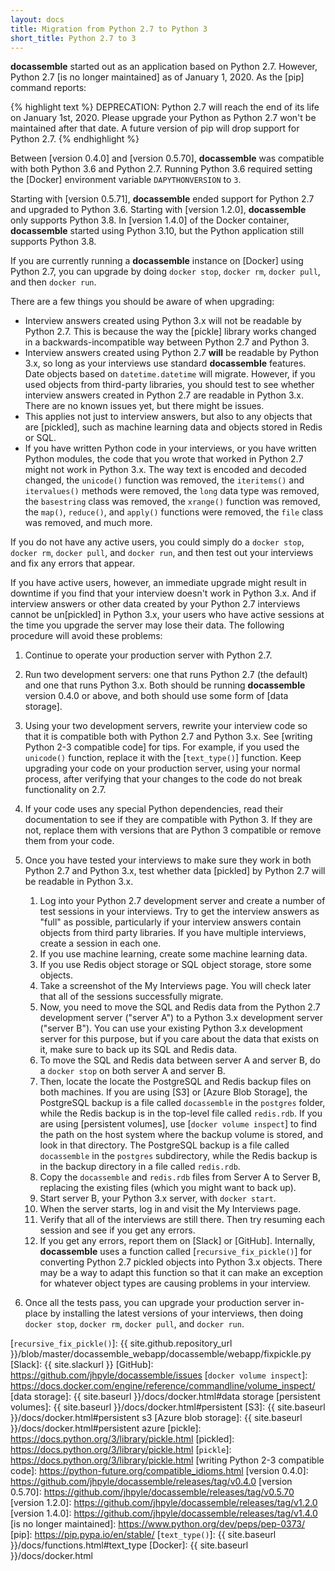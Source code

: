 ```yaml
---
layout: docs
title: Migration from Python 2.7 to Python 3
short_title: Python 2.7 to 3
---
```


**docassemble** started out as an application based on Python 2.7.
However, Python 2.7 [is no longer maintained] as of January 1, 2020.
As the [pip] command reports:

{% highlight text %} 
DEPRECATION: Python 2.7 will reach the end of its life on January
1st, 2020.  Please upgrade your Python as Python 2.7 won't be
maintained after that date. A future version of pip will drop support
for Python 2.7.
{% endhighlight %}

Between [version 0.4.0] and [version 0.5.70], **docassemble** was
compatible with both Python 3.6 and Python 2.7.  Running Python 3.6
required setting the [Docker] environment variable `DAPYTHONVERSION`
to `3`.

Starting with [version 0.5.71], **docassemble** ended support for
Python 2.7 and upgraded to Python 3.6. Starting with [version 1.2.0],
**docassemble** only supports Python 3.8. In [version 1.4.0] of the
Docker container, **docassemble** started using Python 3.10, but the
Python application still supports Python 3.8.

If you are currently running a **docassemble** instance on [Docker]
using Python 2.7, you can upgrade by doing `docker stop`, `docker rm`,
`docker pull`, and then `docker run`.

There are a few things you should be aware of when upgrading:

* Interview answers created using Python 3.x will not be readable by
  Python 2.7.  This is because the way the [pickle] library works
  changed in a backwards-incompatible way between Python 2.7 and
  Python 3.
* Interview answers created using Python 2.7 **will** be readable by
  Python 3.x, so long as your interviews use standard **docassemble**
  features.  Date objects based on `datetime.datetime` will migrate.
  However, if you used objects from third-party libraries, you should
  test to see whether interview answers created in Python 2.7 are
  readable in Python 3.x.  There are no known issues yet, but there
  might be issues.
* This applies not just to interview answers, but also to any objects
  that are [pickled], such as machine learning data and objects stored in
  Redis or SQL.
* If you have written Python code in your interviews, or you have
  written Python modules, the code that you wrote that worked in
  Python 2.7 might not work in Python 3.x.  The way text is encoded
  and decoded changed, the `unicode()` function was removed, the
  `iteritems()` and `itervalues()` methods were removed, the `long`
  data type was removed, the `basestring` class was removed, the
  `xrange()` function was removed, the `map()`, `reduce()`, and
  `apply()` functions were removed, the `file` class was removed, and
  much more.
  
If you do not have any active users, you could simply do a `docker
stop`, `docker rm`, `docker pull`, and `docker run`, and then test out
your interviews and fix any errors that appear.

If you have active users, however, an immediate upgrade might result
in downtime if you find that your interview doesn't work in Python
3.x.  And if interview answers or other data created by your Python
2.7 interviews cannot be un[pickled] in Python 3.x, your users who
have active sessions at the time you upgrade the server may lose their
data.  The following procedure will avoid these problems:

1. Continue to operate your production server with Python 2.7.
2. Run two development servers: one that runs Python 2.7 (the default)
   and one that runs Python 3.x.
   Both should be running **docassemble** version 0.4.0 or above, and
   both should use some form of [data storage].
3. Using your two development servers, rewrite your interview code so
   that it is compatible both with Python 2.7 and Python 3.x.  See
   [writing Python 2-3 compatible code] for tips.  For example, if you
   used the `unicode()` function, replace it with the [`text_type()`]
   function.  Keep upgrading your code on your production server,
   using your normal process, after verifying that your changes to the
   code do not break functionality on 2.7.
4. If your code uses any special Python dependencies, read their
   documentation to see if they are compatible with Python 3.  If they
   are not, replace them with versions that are Python 3 compatible or
   remove them from your code.
5. Once you have tested your interviews to make sure they work in both
   Python 2.7 and Python 3.x, test whether data [pickled] by Python
   2.7 will be readable in Python 3.x.
   
   1. Log into your Python 2.7 development server and create a number of
      test sessions in your interviews.  Try to get the interview answers
      as "full" as possible, particularly if your interview answers
      contain objects from third party libraries.  If you have
      multiple interviews, create a session in each one.
   2. If you use machine learning, create some machine learning data.
   3. If you use Redis object storage or SQL object storage, store
      some objects.
   4. Take a screenshot of the My Interviews page.  You will check
      later that all of the sessions successfully migrate.
   4. Now, you need to move the SQL and Redis data from the Python 2.7
      development server ("server A") to a Python 3.x development
      server ("server B").  You can use your existing Python 3.x
      development server for this purpose, but if you care about the
      data that exists on it, make sure to back up its SQL and Redis
      data.
   5. To move the SQL and Redis data between server A and server B, do
      a `docker stop` on both server A and server B.
   6. Then, locate the locate the PostgreSQL and Redis backup files on
      both machines.  If you are using [S3] or [Azure Blob Storage], the
      PostgreSQL backup is a file called `docassemble` in the
      `postgres` folder, while the Redis backup is in the top-level
      file called `redis.rdb`.  If you are using [persistent volumes],
      use [`docker volume inspect`] to find the path on the host
      system where the backup volume is stored, and look in that
      directory.  The PostgreSQL backup is a file called `docassemble` in the
      `postgres` subdirectory, while the Redis backup is in the backup
      directory in a file called `redis.rdb`.
   7. Copy the `docassemble` and `redis.rdb` files from Server A to
      Server B, replacing the existing files (which you might want to
      back up).
   8. Start server B, your Python 3.x server, with `docker start`.
   9. When the server starts, log in and visit the My Interviews
      page.
   10. Verify that all of the interviews are still there.  Then try
       resuming each session and see if you get any errors.
   11. If you get any errors, report them on [Slack] or [GitHub].
       Internally, **docassemble** uses a function called
       [`recursive_fix_pickle()`] for converting Python 2.7
       pickled objects into Python 3.x objects.  There may be a way to
       adapt this function so that it can make an exception for
       whatever object types are causing problems in your interview.

6. Once all the tests pass, you can upgrade your production server
   in-place by installing the latest versions of your interviews, then
   doing `docker stop`, `docker rm`, `docker pull`, and `docker run`.

[`recursive_fix_pickle()`]: {{ site.github.repository_url }}/blob/master/docassemble_webapp/docassemble/webapp/fixpickle.py
[Slack]: {{ site.slackurl }}
[GitHub]: https://github.com/jhpyle/docassemble/issues
[`docker volume inspect`]: https://docs.docker.com/engine/reference/commandline/volume_inspect/
[data storage]: {{ site.baseurl }}/docs/docker.html#data storage
[persistent volumes]: {{ site.baseurl }}/docs/docker.html#persistent
[S3]: {{ site.baseurl }}/docs/docker.html#persistent s3
[Azure blob storage]: {{ site.baseurl }}/docs/docker.html#persistent azure
[pickle]: https://docs.python.org/3/library/pickle.html
[pickled]: https://docs.python.org/3/library/pickle.html
[`pickle`]: https://docs.python.org/3/library/pickle.html
[writing Python 2-3 compatible code]: https://python-future.org/compatible_idioms.html
[version 0.4.0]: https://github.com/jhpyle/docassemble/releases/tag/v0.4.0
[version 0.5.70]: https://github.com/jhpyle/docassemble/releases/tag/v0.5.70
[version 1.2.0]: https://github.com/jhpyle/docassemble/releases/tag/v1.2.0
[version 1.4.0]: https://github.com/jhpyle/docassemble/releases/tag/v1.4.0
[is no longer maintained]: https://www.python.org/dev/peps/pep-0373/
[pip]: https://pip.pypa.io/en/stable/
[`text_type()`]: {{ site.baseurl }}/docs/functions.html#text_type
[Docker]: {{ site.baseurl }}/docs/docker.html

